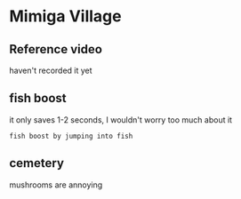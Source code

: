# Mimiga Village

## Reference video

haven't recorded it yet

## fish boost

it only saves 1-2 seconds, I wouldn't worry too much about it

```tip
fish boost by jumping into fish
```

## cemetery

mushrooms are annoying
